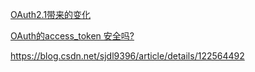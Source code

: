 

[OAuth2.1带来的变化](https://zhuanlan.zhihu.com/p/440484422)



[OAuth的access_token 安全吗?](https://www.zhihu.com/question/20274730)

https://blog.csdn.net/sjdl9396/article/details/122564492